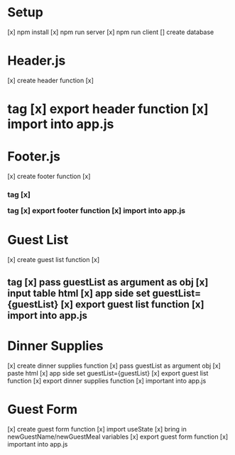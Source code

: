 # Setup
[x] npm install
[x] npm run server
[x] npm run client
[] create database

# Header.js
[x] create header function
[x] <h1> tag
[x] export header function
[x] import into app.js

# Footer.js
[x] create footer function
[x] <h3> tag
[x] <p> tag
[x] export footer function
[x] import into app.js

# Guest List
[x] create guest list function
[x] <h2> tag
[x] pass guestList as argument as obj
[x] input table html
[x] app side set guestList={guestList}
[x] export guest list function
[x] import into app.js

# Dinner Supplies
[x] create dinner supplies function
[x] pass guestList as argument obj
[x] paste html
[x] app side set guestList={guestList}
[x] export guest list function
[x] export dinner supplies function
[x] important into app.js

# Guest Form
[x] create guest form function
[x] import useState
[x] bring in newGuestName/newGuestMeal variables 
[x] export guest form function
[x] important into app.js